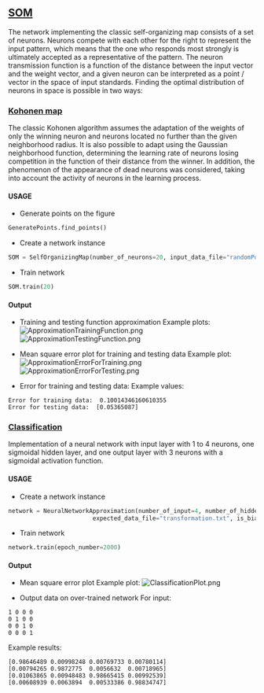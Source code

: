 ## [SOM](https://github.com/JuliaSzymanska/Artificial-Intelligence/tree/master/SOM)
The network implementing the classic self-organizing map consists of a set of neurons. Neurons compete with each other for the right to represent the input pattern, which means that the one who responds most strongly is ultimately accepted as a representative of the pattern. The neuron transmission function is a function of the distance between the input vector and the weight vector, and a given neuron can be interpreted as a point / vector in the space of input standards. Finding the optimal distribution of neurons in space is possible in two ways:

### [Kohonen map](https://github.com/JuliaSzymanska/Artificial-Intelligence/blob/master/SOM/KohonenMap.py)
The classic Kohonen algorithm assumes the adaptation of the weights of only the winning neuron and neurons located no further than the given neighborhood radius. It is also possible to adapt using the Gaussian neighborhood function, determining the learning rate of neurons losing competition in the function of their distance from the winner. In addition, the phenomenon of the appearance of dead neurons was considered, taking into account the activity of neurons in the learning process.

#### USAGE
* Generate points on the figure
```python
GeneratePoints.find_points()
```
* Create a network instance
```python
SOM = SelfOrganizingMap(number_of_neurons=20, input_data_file="randomPoints.txt", radius=0.5, alpha=0.5, gaussian=0)
```
* Train network
```python
SOM.train(20)
```

#### Output
* Training and testing function approximation
Example plots:
![ApproximationTrainingFunction.png](https://github.com/JuliaSzymanska/Artificial-Intelligence/blob/master/MLP/.readme/ApproximationTrainingFunction.png) 
![ApproximationTestingFunction.png](https://github.com/JuliaSzymanska/Artificial-Intelligence/blob/master/MLP/.readme/ApproximationTestingFunction.png) 

* Mean square error plot for training and testing data
Example plot:
![ApproximationErrorForTraining.png](https://github.com/JuliaSzymanska/Artificial-Intelligence/blob/master/MLP/.readme/ApproximationErrorForTraining.png)
![ApproximationErrorForTesting.png](https://github.com/JuliaSzymanska/Artificial-Intelligence/blob/master/MLP/.readme/ApproximationErrorForTesting.png)

* Error for training and testing data:
Example values:
```text
Error for training data:  0.10014346160610355
Error for testing data:  [0.05365087]
```

### [Classification](https://github.com/JuliaSzymanska/Artificial-Intelligence/blob/master/MLP/Classification.py)
Implementation of a neural network with input layer with 1 to 4 neurons, one sigmoidal hidden layer, and one output layer with 3 neurons with a sigmoidal activation function.

#### USAGE
* Create a network instance
```python
network = NeuralNetworkApproximation(number_of_input=4, number_of_hidden=3, number_of_output=4, input_data_file="transformation.txt",
                        expected_data_file="transformation.txt", is_bias=1)
```
* Train network
```python
network.train(epoch_number=2000)
```

#### Output
* Mean square error plot
Example plot:
![ClassificationPlot.png](https://github.com/JuliaSzymanska/Artificial-Intelligence/blob/master/MLP/.readme/ClassificationPlot.png)

* Output data on over-trained network
For input:
```text
1 0 0 0
0 1 0 0
0 0 1 0
0 0 0 1
```
Example results:
```text
[0.98646489 0.00998248 0.00769733 0.00780114]
[0.00794265 0.9872775  0.0056632  0.00718965]
[0.01063865 0.00948483 0.98665415 0.00992539]
[0.00608939 0.0063894  0.00533386 0.98834747]
```
